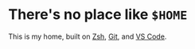 There's no place like `$HOME`
==================================================

This is my home, built on [Zsh], [Git], and [VS Code].

[VS Code]: https://code.visualstudio.com
[Git]: http://git-scm.com
[Zsh]: http://www.zsh.org
